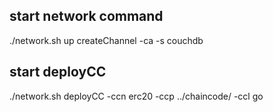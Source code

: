 ## start network command
./network.sh up createChannel -ca -s couchdb

## start deployCC
./network.sh deployCC -ccn erc20 -ccp ../chaincode/ -ccl go
